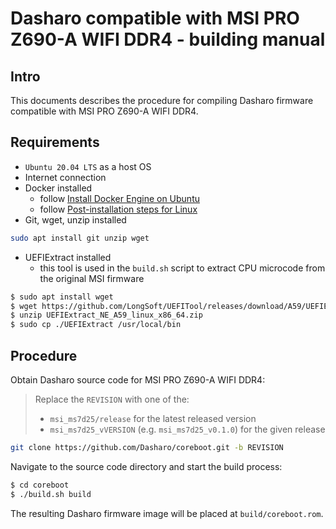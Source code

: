 # Dasharo compatible with MSI PRO Z690-A WIFI DDR4 - building manual

## Intro

This documents describes the procedure for compiling Dasharo firmware
compatible with MSI PRO Z690-A WIFI DDR4.

## Requirements

* `Ubuntu 20.04 LTS` as a host OS
* Internet connection
* Docker installed
    - follow [Install Docker Engine on Ubuntu](https://docs.docker.com/engine/install/ubuntu/)
    - follow [Post-installation steps for Linux](https://docs.docker.com/engine/install/linux-postinstall/)
* Git, wget, unzip installed

```bash
sudo apt install git unzip wget
```

* UEFIExtract installed
    - this tool is used in the `build.sh` script to extract CPU microcode from
      the original MSI firmware

```bash
$ sudo apt install wget
$ wget https://github.com/LongSoft/UEFITool/releases/download/A59/UEFIExtract_NE_A59_linux_x86_64.zip
$ unzip UEFIExtract_NE_A59_linux_x86_64.zip
$ sudo cp ./UEFIExtract /usr/local/bin
```

## Procedure

Obtain Dasharo source code for MSI PRO Z690-A WIFI DDR4:

> Replace the `REVISION` with one of the:
>
> - `msi_ms7d25/release` for the latest released version
> - `msi_ms7d25_vVERSION` (e.g. `msi_ms7d25_v0.1.0`) for the given release

```bash
git clone https://github.com/Dasharo/coreboot.git -b REVISION
```

Navigate to the source code directory and start the build process:

```bash
$ cd coreboot
$ ./build.sh build
```

The resulting Dasharo firmware image will be placed at `build/coreboot.rom`.
